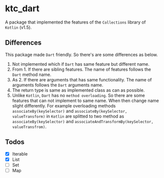 # ktc_dart
A package that implemented the features of the `Collections` library of `Kotlin` (v1.5).

## Differences
This package made `Dart` friendly. So there's are some differences as below.

1. Not implemented which if `Dart` has same feature but different name. 
2. From 1. If there are sibling features. The name of features follows the `Dart` method name.
3. As 2. If there are arguments that has same functionality. The name of arguments follows the `Dart` arguments name.
4. The return type is same as implemented class as can as possible.
5. Unlike `Kotlin`, `Dart` has no `method overloading`. So there are some features that can not implement to same name. When then change name slight differently. For example overloading methods `associateBy(keySelector)` and `associateBy(keySelector, valueTransform)` in `Kotlin` are splitted to two method as `associateBy(keySelector)` and `associateAndTransformBy(keySelector, valueTransfrom)`.

## Todos
- [x] Iterable
- [x] List
- [ ] Set
- [ ] Map
